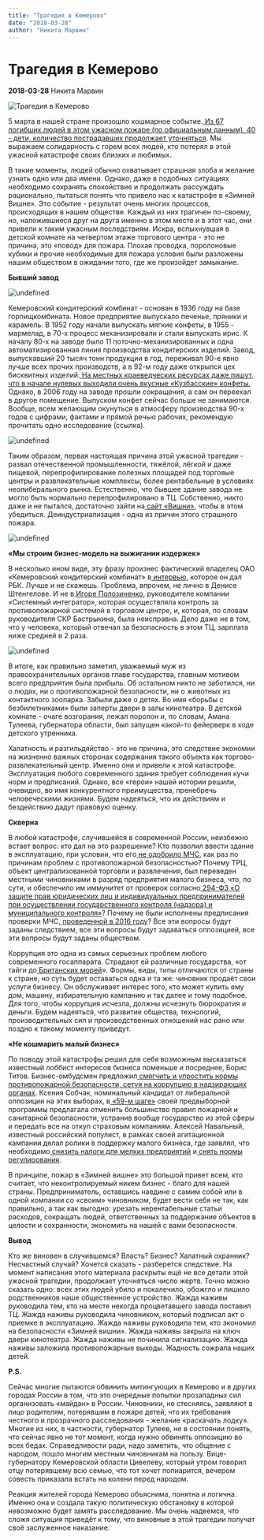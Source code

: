 ```yaml
---
title: "Трагедия в Кемерово"
date: "2018-03-28"
author: "Никита Марвин"
---
```


# Трагедия в Кемерово

**2018-03-28** Никита Марвин

![Трагедия в Кемерово](http://stuki-druki.com/facts3/images/pozhar-Zimnyaya-vishnya.jpg)

5 марта в нашей стране произошло кошмарное событие.[ ](https://vk.com/away.php?to=https%3A%2F%2Fwww.5-tv.ru%2Fnews%2F192698%2F&cc_key=)[Из 67 погибших людей в этом ужасном пожаре (по официальным данным), 40 - дети, количество пострадавших продолжает уточняться](https://vk.com/away.php?to=https%3A%2F%2Fwww.5-tv.ru%2Fnews%2F192698%2F&cc_key=). Мы выражаем солидарность с горем всех людей, кто потерял в этой ужасной катастрофе своих близких и любимых.

В такие моменты, людей обычно охватывает страшная злоба и желание узнать одно или два имени. Однако, даже в подобных ситуациях необходимо сохранять спокойствие и продолжать рассуждать рационально, пытаться понять что привело нас к катастрофе в «Зимней Вишне». Это событие - результат очень многих процессов, происходящих в нашем обществе. Каждый из них трагичен по-своему, но, наложившиеся друг на друга именно в этом месте и в этот час, они привели к таким ужасным последствиям. Искра, вспыхнувшая в детской комнате на четвертом этаже торгового центра - это не причина, это «повод» для пожара. Плохая проводка, поролоновые кубики и прочие необходимые для пожара условия были разложены нашим обществом в ожидании того, где же произойдет замыкание.

**Бывший завод**

![undefined](https://lh6.googleusercontent.com/LGurJ3j_sPjwEkRtIPr7iVQpLmbkVAV7oeOI4ONzQHXh8yvPUHWsg5NuC-cATRBnTP_SOHVHWUbDobr8vz7jkeN9LlS-RSnRwH1IEg4G)

Кемеровский кондитерский комбинат - основан в 1936 году на базе горпищкомбината. Новое предприятие выпускало печенье, пряники и карамель. В 1952 году начали выпускать мягкие конфеты, в 1955 - мармелад, в 70-х процесс механизировали и стали выпускать ирис. К началу 80-х на заводе было 11 поточно-механизированных и одна автоматизированная линия производства кондитерских изделий. Завод, выпускавший 20 тысяч тонн продукции в год, переживал 90-е явно лучше всех прочих производств, а в 92-м году даже открылся цех бисквитных изделий.[ ](https://vk.com/away.php?to=http%3A%2F%2Favoka.do%2Fview%2F24307648%2Fkemerovo-kotoriy-nelzya-nayti-dva%2311&cc_key=)[На местных краеведческих ресурсах даже пишут, что в начале нулевых выходили очень вкусные «Кузбасские» конфеты.](https://vk.com/away.php?to=http%3A%2F%2Favoka.do%2Fview%2F24307648%2Fkemerovo-kotoriy-nelzya-nayti-dva%2311&cc_key=) Однако, в 2006 году на заводе прошли сокращения, а сам он переехал в другое помещение. Выпуском конфет сейчас больше не занимаются. Вообще, всем желающим окунуться в атмосферу производства 90-х годов с цифрами, фактами и прямой речью рабочих, рекомендую прочитать одно исследование (ссылка).

![undefined](https://lh5.googleusercontent.com/ZiEjC8Nn0e7aaLpis-4t_oLuqQ0_ywbjHqZ5Q0zWP_A2Zn42yFgcKFvWWa3KKNuKYtsQOVSvEE9zbjOFxDmOFVu_cQk_N_vqzlvu3KkNxlvsyP9alxM999TYShTKw45q4C_qZ0OE)

Таким образом, первая настоящая причина этой ужасной трагедии - развал отечественной промышленности, тяжёлой, лёгкой и даже пищевой, перепрофилирование полезных площадей под торговые центры и развлекательные комплексы, более рентабельные в условиях неолиберального рынка. Естественно, что бывшее здание завода не могло быть нормально перепрофилировано в ТЦ. Собственно, никто даже и не пытался, достаточно зайти на[ ](https://vk.com/away.php?to=http%3A%2F%2Fzimvishna.ru%2Ffloors%2F&cc_key=)[сайт «Вишни»](https://vk.com/away.php?to=http%3A%2F%2Fzimvishna.ru%2Ffloors%2F&cc_key=), чтобы в этом убедиться. Деиндустриализация - одна из причин этого страшного пожара.

![undefined](https://lh3.googleusercontent.com/jBxXUOcFwT15Y2lf1fqLKrL4QpBiBiZxqKNvJNbAl9mfO9qM2MnnSd9QiNFBnhFKHTyjllhOy6dE9AwF0siApq3DiQtM2PC_R0Ua-WHj91G0C5nhZWQUqL65FMWyWKi-spGh_dOR)

**«Мы строим бизнес-модель на выжигании издержек»**

В несколько ином виде, эту фразу произнес фактический владелец ОАО «Кемеровский кондитерский комбинат» в[ интервью](https://vk.com/away.php?to=https%3A%2F%2Fwww.rbc.ru%2Finterview%2Fown_business%2F30%2F11%2F2017%2F5a16f4809a7947dc77d3efc5&cc_key=), которое он дал РБК. Лучше и не скажешь. Проблема, впрочем, не лично в Денисе Штенгелове. И не в[ ](https://vk.com/away.php?to=http%3A%2F%2Fwww.mk.ru%2Fsocial%2F2018%2F03%2F27%2Fdveri-kinozalov-tc-v-kemerovo-zaper-na-klyuch-odin-chelovek.html&cc_key=)[Игоре Полозиненко](https://vk.com/away.php?to=http%3A%2F%2Fwww.mk.ru%2Fsocial%2F2018%2F03%2F27%2Fdveri-kinozalov-tc-v-kemerovo-zaper-na-klyuch-odin-chelovek.html&cc_key=), руководителе компании «Системный интегратор», которая осуществляла контроль за противопожарной системой в торговом центре, и, которая, по словам руководителя СКР Бастрыкина, была неисправна. Дело даже не в том, что у человека, который отвечал за безопасность в этом ТЦ, зарплата ниже средней в 2 раза.

![undefined](https://lh4.googleusercontent.com/sl6gBCj_C2Dgkp-5DW7GjbaaULfRILWMF-Xt_txHR7KiGSMAtmEEiO6B8O1SoRDABVK3uXouXDrwabrNbUd5RBCuYi_-wM6rb8g1tJtCzbVlOAAgg0mhvswNrM1hC2pxNo3hTE2z)

В итоге, как правильно заметил, уважаемый муж из правоохранительных органов главе государства, главным мотивом всего предприятия была прибыль. Об остальном никто не заботился, ни о людях, ни о противопожарной безопасности, ни о животных из контактного зоопарка. Забыли даже о детях. Во имя «борьбы с безбилетниками» были заперты двери в залы кинотеатра. В детской комнате - очаге возгорания, лежал поролон и, по словам, Амана Тулеева, губернатора области, был запущен какой-то фейерверк в ходе детского утренника.

Халатность и разгильдяйство - это не причина, это следствие экономии на жизненно важных сторонах содержания такого объекта как торгово-развлекательный центр. Именно они и привели к этой катастрофе. Эксплуатация любого современного здания требует соблюдения кучи норм и предписаний. Однако, все «герои» нашей истории решили, очевидно, во имя конкурентного преимущества, пренебречь человеческими жизнями. Будем надеяться, что их действиям и бездействию дадут правовую оценку.

**Скверна**

В любой катастрофе, случившейся в современной России, неизбежно встает вопрос: кто дал на это разрешение? Кто позволил ввести здание в эксплуатацию, при условии, что его[ ](https://vk.com/away.php?to=http%3A%2F%2Ftass.ru%2Fproisshestviya%2F5069956&cc_key=)[не одобрило МЧС](https://vk.com/away.php?to=http%3A%2F%2Ftass.ru%2Fproisshestviya%2F5069956&cc_key=), как раз по причинам проблем с противопожарной безопасностью? Почему ТРЦ, объект централизованной торговли и развлечения, был переведен местными чиновниками в разряд предприятия малого бизнеса, что, по сути, и обеспечило им иммунитет от проверок согласно[ ](https://vk.com/away.php?to=http%3A%2F%2Fwww.consultant.ru%2Fdocument%2Fcons_doc_LAW_83079%2F&cc_key=)[294-ФЗ «О защите прав юридических лиц и индивидуальных предпринимателей при осуществлении государственного контроля (надзора) и муниципального контроля»](https://vk.com/away.php?to=http%3A%2F%2Fwww.consultant.ru%2Fdocument%2Fcons_doc_LAW_83079%2F&cc_key=)? Почему не были исполнены предписания проверки МЧС,[ ](https://vk.com/away.php?to=https%3A%2F%2Fwww.youtube.com%2Fwatch%3Fv%3DMhRAdOagknI&cc_key=)[проведенной в 2016 году](https://vk.com/away.php?to=https%3A%2F%2Fwww.youtube.com%2Fwatch%3Fv%3DMhRAdOagknI&cc_key=)? Все эти вопросы будут заданы следствием, все эти вопросы будут задаваться оппозицией, все эти вопросы будут заданы обществом.

Коррупция это одна из самых серьезных проблем любого современного госаппарата. Страдают ей различные государства, «от тайги до[ ](https://vk.com/away.php?to=https%3A%2F%2Fwww.opensecrets.org%2F&cc_key=)[Британских морей](https://vk.com/away.php?to=https%3A%2F%2Fwww.opensecrets.org%2F&cc_key=)». Формы, виды, типы отличаются от страны к стране, но суть будет оставаться одна и та же: чиновник продаёт свои услуги бизнесу. Он обслуживает интерес того, кто может купить ему дом, машину, избирательную кампанию и так далее и тому подобное. Для того, чтобы коррупция исчезла, должны исчезнуть бюрократия и деньги. Будем надеяться, что развитие общества, технологий, производительных сил и производственных отношений нас рано или поздно к такому моменту приведут.

**«Не кошмарить малый бизнес»**

По поводу этой катастрофы решил для себя возможным высказаться известный лоббист интересов бизнеса поменьше и посреднее, Борис Титов. Бизнес-омбудсмен предложил[ ](https://vk.com/away.php?to=http%3A%2F%2Frapsinews.ru%2Fincident_news%2F20180326%2F282316050.html&cc_key=)[смягчить и упростить нормы противопожарной безопасности, сетуя на коррупцию в надзирающих органах](https://vk.com/away.php?to=http%3A%2F%2Frapsinews.ru%2Fincident_news%2F20180326%2F282316050.html&cc_key=). Ксения Собчак, номинальный кандидат от либеральной оппозиции на этих выборах, в[ ](https://vk.com/away.php?to=https%3A%2F%2Fsobchakprotivvseh.ru%2Fsteps123&cc_key=)[«59-м шаге»](https://vk.com/away.php?to=https%3A%2F%2Fsobchakprotivvseh.ru%2Fsteps123&cc_key=) своей предвыборной программы предлагала отменить большинство правил пожарной и санитарной безопасности, устранив вообще государство из этой сферы и передать все на откуп страховым компаниям. Алексей Навальный, известный российский популист, в рамках своей агитационной кампании делал ролики в поддержку малого бизнеса, где заявлял, что необходимо[ ](https://vk.com/away.php?to=https%3A%2F%2Fwww.youtube.com%2Fwatch%3Fv%3DhBEnnHDeVVQ%26index%3D4%26list%3DPLuBu40P6jUCZxwt7wIlFfnDlV1_eVRqna&cc_key=)[снизить налоги для мелких предприятий](https://vk.com/away.php?to=https%3A%2F%2Fwww.youtube.com%2Fwatch%3Fv%3DhBEnnHDeVVQ%26index%3D4%26list%3DPLuBu40P6jUCZxwt7wIlFfnDlV1_eVRqna&cc_key=) и[ ](https://vk.com/away.php?to=https%3A%2F%2Fwww.youtube.com%2Fwatch%3Fv%3Df1F0Oxl2mDE%26list%3DPLuBu40P6jUCZxwt7wIlFfnDlV1_eVRqna%26index%3D3&cc_key=)[снять нормы регулирования](https://vk.com/away.php?to=https%3A%2F%2Fwww.youtube.com%2Fwatch%3Fv%3Df1F0Oxl2mDE%26list%3DPLuBu40P6jUCZxwt7wIlFfnDlV1_eVRqna%26index%3D3&cc_key=).

В принципе, пожар в «Зимней вишне» это большой привет всем, кто считает, что неконтролируемый никем бизнес - благо для нашей страны. Предприниматель, оставшись наедине с самим собой или в одной компании со «своим» чиновником, будет вести себя не так, как правильно, а так как выгодно: урезать нерентабельные статьи расходов, сокращать людей, ответственных за поддержание объектов в целости и сохранности, экономить на нашей с вами безопасности.

**Вывод**

Кто же виновен в случившемся? Власть? Бизнес? Халатный охранник? Несчастный случай? Хочется сказать - разберется следствие. На момент написания этого материала раскрыты ещё не все детали этой ужасной трагедии, продолжает уточняться число жертв. Точно можно сказать одно: всех этих людей убило и покалечило, обожгло и лишило родственников наше общественное устройство. Жажда наживы руководила тем, кто на месте некогда процветавшего завода поставил ТЦ. Жажда наживы руководила чиновником, который подписал акт о приемке в эксплуатацию. Жажда наживы руководила тем, кто экономил на безопасности «Зимней вишни». Жажда наживы закрыла на ключ двери кинотеатра. Жажда наживы не починила сигнализацию. Жажда наживы заложила противопожарные выходы. Жадность сожрала наших детей.

**P.S.**

Сейчас многие пытаются обвинить митингующих в Кемерово и в других городах России в том, что это очередные попытки прозападных сил организовать «майдан» в России. Чиновники, не стесняясь, заявляют в лицо родителям, потерявшим в пожаре детей, что их требования честного и прозрачного расследования - желание «раскачать лодку». Многие из них, в частности, губернатор Тулеев, не в состоянии понять, что сейчас явно не тот момент, когда нужно обвинять оппозицию во всех бедах. Справедливости ради, надо заметить, что общение с народом, пошло многим местным чиновникам на пользу. Вице-губернатору Кемеровской области Цивелеву, который утром говорил отцу потерявшему всю семью, что тот хочет попиарится, вечером совесть приказала встать на колени перед народом.

Реакция жителей города Кемерово объяснима, понятна и логична. Именно она и создала такую политическую обстановку в которой невозможно будет замять расследование. Мы очень надеемся, что сложя ситуация приведёт к тому, что виновные в этой трагедии получат своё заслуженное наказание.